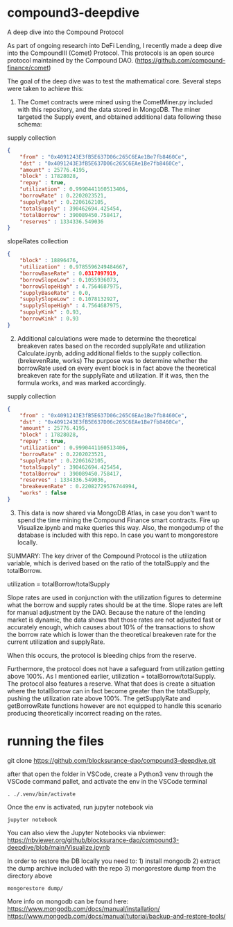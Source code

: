 # compound3-deepdive
A deep dive into the Compound Protocol

As part of ongoing research into DeFi Lending, I recently made a deep dive into the CompoundIII (Comet) Protocol. This protocols is an open source protocol maintained by the Compound DAO. (https://github.com/compound-finance/comet)

The goal of the deep dive was to test the mathematical core. Several steps were taken to achieve this:

1) The Comet contracts were mined using the CometMiner.py included with this repository, and the data stored in MongoDB. The miner targeted the Supply event, and obtained additional data following these schema:

supply collection
```json
{
    "from" : "0x4091243E3fB5E637D06c265C6EAe1Be7fb8460Ce",
    "dst" : "0x4091243E3fB5E637D06c265C6EAe1Be7fb8460Ce",
    "amount" : 25776.4195,
    "block" : 17828028,
    "repay" : true,
    "utilization" : 0.9990441160513406,
    "borrowRate" : 0.2202023521,
    "supplyRate" : 0.2206162105,
    "totalSupply" : 390462694.425454,
    "totalBorrow" : 390089450.758417,
    "reserves" : 1334336.549036
}
```
slopeRates collection
```json
{
    "block" : 18896476,
    "utilization" : 0.9785596249484667,
    "borrowBaseRate" : 0.0317097919,
    "borrowSlopeLow" : 0.1055936073,
    "borrowSlopeHigh" : 4.7564687975,
    "supplyBaseRate" : 0.0,
    "supplySlopeLow" : 0.1078132927,
    "supplySlopeHigh" : 4.7564687975,
    "supplyKink" : 0.93,
    "borrowKink" : 0.93
}
```
2) Additional calculations were made to determine the theoretical breakeven rates based on the recorded supplyRate and utilization Calculate.ipynb, adding additional fields to the supply collection. (brekevenRate, works) The purpose was to determine whether the borrowRate used on every event block is in fact above the theoretical breakeven rate for the supplyRate and utilization. If it was, then the formula works, and was marked accordingly.

supply collection
```json
{
    "from" : "0x4091243E3fB5E637D06c265C6EAe1Be7fb8460Ce",
    "dst" : "0x4091243E3fB5E637D06c265C6EAe1Be7fb8460Ce",
    "amount" : 25776.4195,
    "block" : 17828028,
    "repay" : true,
    "utilization" : 0.9990441160513406,
    "borrowRate" : 0.2202023521,
    "supplyRate" : 0.2206162105,
    "totalSupply" : 390462694.425454,
    "totalBorrow" : 390089450.758417,
    "reserves" : 1334336.549036,
    "breakevenRate" : 0.22082729576744994,
    "works" : false
}
```
3) This data is now shared via MongoDB Atlas, in case you don't want to spend the time mining the Compound Finance smart contracts. Fire up Visualize.ipynb and make queries this way. Also, the mongodump of the database is included with this repo. In case you want to mongorestore locally.


SUMMARY:
The key driver of the Compound Protocol is the utilization variable, which is derived based on the ratio of the totalSupply and the totalBorrow. 

utilization = totalBorrow/totalSupply

Slope rates are used in conjunction with the utilization figures to determine what the borrow and supply rates should be at the time. Slope rates are left for manual adjustment by the DAO. Because the nature of the lending market is dynamic, the data shows that those rates are not adjusted fast or accurately enough, which causes about 10% of the transactions to show the borrow rate which is lower than the theoretical breakeven rate for the current utilization and supplyRate.

When this occurs, the protocol is bleeding chips from the reserve.

Furthermore, the protocol does not have a safeguard from utilization getting above 100%. 
As I mentioned earlier, utilization = totalBorrow/totalSupply. The protocol also features a reserve. What that does is create a situation where the totalBorrow can in fact become greater than the totalSupply, pushing the utilization rate above 100%. The getSupplyRate and getBorrowRate functions however are not equipped to handle this scenario producing theoretically incorrect reading on the rates. 


# running the files
git clone https://github.com/blocksurance-dao/compound3-deepdive.git

after that open the folder in VSCode, create a Python3 venv through the VSCode command pallet, and activate the env in the VSCode terminal

```
. ./.venv/bin/activate
```

Once the env is activated, run jupyter notebook via

```
jupyter notebook
```

You can also view the Jupyter Notebooks via nbviewer:
https://nbviewer.org/github/blocksurance-dao/compound3-deepdive/blob/main/Visualize.ipynb


In order to restore the DB locally you need to:
    1) install mongodb
    2) extract the dump archive included with the repo
    3) mongorestore dump from the directory above

```
mongorestore dump/
```

More info on mongodb can be found here:
https://www.mongodb.com/docs/manual/installation/
https://www.mongodb.com/docs/manual/tutorial/backup-and-restore-tools/